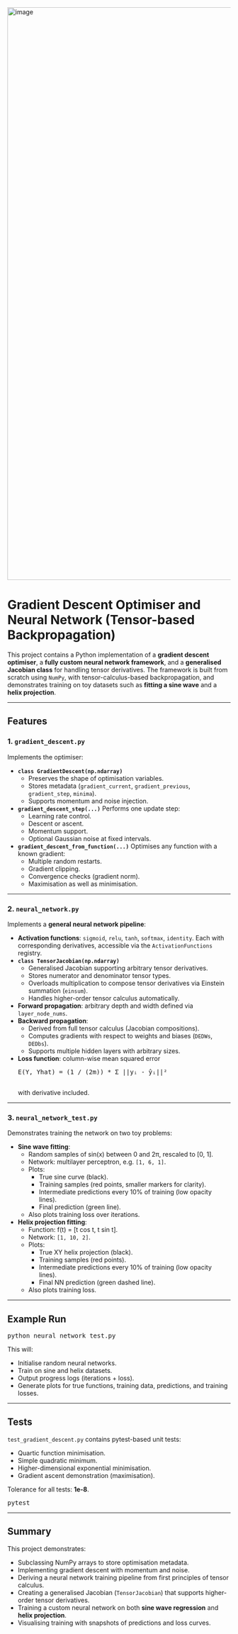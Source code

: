 <!DOCTYPE html>
<html lang="en">

<body>
<img width="1446" height="1292" alt="image" src="https://github.com/user-attachments/assets/9195d97a-044b-42e6-9f7d-a7036522a41e" />

<h1>Gradient Descent Optimiser and Neural Network (Tensor-based Backpropagation)</h1>

<p>
This project contains a Python implementation of a <strong>gradient descent optimiser</strong>, 
a <strong>fully custom neural network framework</strong>, and a 
<strong>generalised Jacobian class</strong> for handling tensor derivatives.  
The framework is built from scratch using <code>NumPy</code>, with tensor-calculus-based backpropagation, 
and demonstrates training on toy datasets such as <strong>fitting a sine wave</strong> and a <strong>helix projection</strong>.
</p>

<hr>

<h2>Features</h2>

<h3>1. <code>gradient_descent.py</code></h3>
<p>Implements the optimiser:</p>

<ul>
  <li>
    <strong><code>class GradientDescent(np.ndarray)</code></strong>  
    <ul>
      <li>Preserves the shape of optimisation variables.</li>
      <li>Stores metadata (<code>gradient_current</code>, <code>gradient_previous</code>, <code>gradient_step</code>, <code>minima</code>).</li>
      <li>Supports momentum and noise injection.</li>
    </ul>
  </li>
  <li>
    <strong><code>gradient_descent_step(...)</code></strong>  
    Performs one update step:
    <ul>
      <li>Learning rate control.</li>
      <li>Descent or ascent.</li>
      <li>Momentum support.</li>
      <li>Optional Gaussian noise at fixed intervals.</li>
    </ul>
  </li>
  <li>
    <strong><code>gradient_descent_from_function(...)</code></strong>  
    Optimises any function with a known gradient:
    <ul>
      <li>Multiple random restarts.</li>
      <li>Gradient clipping.</li>
      <li>Convergence checks (gradient norm).</li>
      <li>Maximisation as well as minimisation.</li>
    </ul>
  </li>
</ul>

<hr>

<h3>2. <code>neural_network.py</code></h3>
<p>Implements a <strong>general neural network pipeline</strong>:</p>

<ul>
  <li><strong>Activation functions</strong>: <code>sigmoid</code>, <code>relu</code>, <code>tanh</code>, <code>softmax</code>, <code>identity</code>.  
    Each with corresponding derivatives, accessible via the <code>ActivationFunctions</code> registry.
  </li>
  <li>
    <strong><code>class TensorJacobian(np.ndarray)</code></strong>  
    <ul>
      <li>Generalised Jacobian supporting arbitrary tensor derivatives.</li>
      <li>Stores numerator and denominator tensor types.</li>
      <li>Overloads multiplication to compose tensor derivatives via Einstein summation (<code>einsum</code>).</li>
      <li>Handles higher-order tensor calculus automatically.</li>
    </ul>
  </li>
  <li><strong>Forward propagation</strong>: arbitrary depth and width defined via <code>layer_node_nums</code>.</li>
  <li><strong>Backward propagation</strong>:  
    <ul>
      <li>Derived from full tensor calculus (Jacobian compositions).</li>
      <li>Computes gradients with respect to weights and biases (<code>DEDWs</code>, <code>DEDbs</code>).</li>
      <li>Supports multiple hidden layers with arbitrary sizes.</li>
    </ul>
  </li>
  <li><strong>Loss function</strong>: column-wise mean squared error  
    <pre>
E(Y, Yhat) = (1 / (2m)) * Σ ||yᵢ - ŷᵢ||²
    </pre>
    with derivative included.
  </li>
</ul>

<hr>

<h3>3. <code>neural_network_test.py</code></h3>
<p>Demonstrates training the network on two toy problems:</p>

<ul>
  <li><strong>Sine wave fitting</strong>:  
    <ul>
      <li>Random samples of sin(x) between 0 and 2π, rescaled to [0, 1].</li>
      <li>Network: multilayer perceptron, e.g. <code>[1, 6, 1]</code>.</li>
      <li>Plots:
        <ul>
          <li>True sine curve (black).</li>
          <li>Training samples (red points, smaller markers for clarity).</li>
          <li>Intermediate predictions every 10% of training (low opacity lines).</li>
          <li>Final prediction (green line).</li>
        </ul>
      </li>
      <li>Also plots training loss over iterations.</li>
    </ul>
  </li>
  <li><strong>Helix projection fitting</strong>:  
    <ul>
      <li>Function: f(t) = [t cos t, t sin t].</li>
      <li>Network: <code>[1, 10, 2]</code>.</li>
      <li>Plots:
        <ul>
          <li>True XY helix projection (black).</li>
          <li>Training samples (red points).</li>
          <li>Intermediate predictions every 10% of training (low opacity lines).</li>
          <li>Final NN prediction (green dashed line).</li>
        </ul>
      </li>
      <li>Also plots training loss.</li>
    </ul>
  </li>
</ul>

<hr>

<h2>Example Run</h2>

<pre>
python neural_network_test.py
</pre>

<p>This will:</p>
<ul>
  <li>Initialise random neural networks.</li>
  <li>Train on sine and helix datasets.</li>
  <li>Output progress logs (iterations + loss).</li>
  <li>Generate plots for true functions, training data, predictions, and training losses.</li>
</ul>

<hr>

<h2>Tests</h2>

<p><code>test_gradient_descent.py</code> contains pytest-based unit tests:</p>
<ul>
  <li>Quartic function minimisation.</li>
  <li>Simple quadratic minimum.</li>
  <li>Higher-dimensional exponential minimisation.</li>
  <li>Gradient ascent demonstration (maximisation).</li>
</ul>

<p>Tolerance for all tests: <strong>1e-8</strong>.</p>

<pre>
pytest
</pre>

<hr>

<h2>Summary</h2>

<p>This project demonstrates:</p>
<ul>
  <li>Subclassing NumPy arrays to store optimisation metadata.</li>
  <li>Implementing gradient descent with momentum and noise.</li>
  <li>Deriving a neural network training pipeline from first principles of tensor calculus.</li>
  <li>Creating a generalised Jacobian (<code>TensorJacobian</code>) that supports higher-order tensor derivatives.</li>
  <li>Training a custom neural network on both <strong>sine wave regression</strong> and <strong>helix projection</strong>.</li>
  <li>Visualising training with snapshots of predictions and loss curves.</li>
</ul>

</body>
</html>
